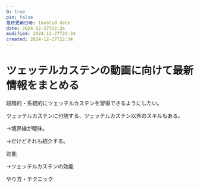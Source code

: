 ```yaml
---
Q: true
pin: false
最終更新日時: Invalid date
date: 2024-12-27T22:34
modified: 2024-12-27T22:34
created: 2024-12-27T22:34
---
```

# ツェッテルカステンの動画に向けて最新情報をまとめる

段階的・系統的にツェッテルカステンを習得できるようにしたい。

ツェッテルカステンに付随する、ツェッテルカステン以外のスキルもある。

→境界線が曖昧。

→だけどそれも紹介する。

効能

→ツェッテルカステンの効能

やり方・テクニック